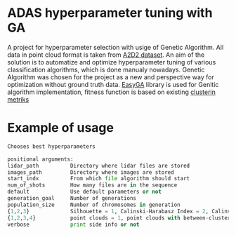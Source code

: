 # ADAS hyperparameter tuning with GA

A project for hyperparameter selection with usige of Genetic Algorithm. 
All data in point cloud format is taken from [A2D2 dataset](https://www.a2d2.audi/a2d2/en.html).
An aim of the solution is to automatize and optimize hyperparameter tuning of various classification algorithms, which is done manualy nowadays.
Genetic Algorithm was chosen for the project as a new and perspective way for optimization without ground truth data. 
[EasyGA](https://github.com/danielwilczak101/EasyGA) library is used for Genitic algorithm implementation, 
fitness function is based on existing [clusterin metriks](https://scikit-learn.org/stable/modules/clustering.html)

# Example of usage
```python
Chooses best hyperparameters

positional arguments:
lidar_path          Directory where lidar files are stored
images_path         Directory where images are stored
start_indx          From which file algorithm should start
num_of_shots        How many files are in the sequence
default             Use default parameters or not
generation_goal     Number of generations
population_size     Number of chromosomes in generation
{1,2,3}             Silhouette = 1, Calinski-Harabasz Index = 2, Calinski-Harabasz Index = 3
{1,2,3,4}           point clouds = 1, point clouds with between-clusters distances = 2,  mapped images = 3, points selection mode = 4
verbose             print side info or not

```